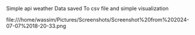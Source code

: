 Simple api weather Data saved To csv file and simple visualization 

file:///home/wassim/Pictures/Screenshots/Screenshot%20from%202024-07-07%2018-20-33.png
